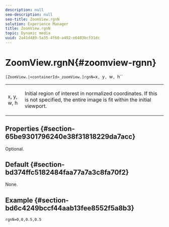```yaml
---
description: null
seo-description: null
seo-title: ZoomView.rgnN
solution: Experience Manager
title: ZoomView.rgnN
topic: Dynamic media
uuid: 2a41d489-5a35-4f60-a492-e6403bcf31dc
---
```


# ZoomView.rgnN{#zoomview-rgnn}

 ` [ZoomView.|<containerId>_zoomView.]rgnN= `x`, `y`, `w`, `h``

<table id="table_DEA0A957BC624857B7C0A88DC75DE025"> 
 <tbody> 
  <tr> 
   <td colname="col1"> <p> <span class="codeph"> x</span>,<span class="codeph"> y</span>,<span class="codeph"> w</span>,<span class="codeph"> h</span> </p> </td> 
   <td colname="col2"> <p> Initial region of interest in normalized coordinates. If this is not specified, the entire image is fit within the initial viewport. </p> </td> 
  </tr> 
 </tbody> 
</table>

## Properties {#section-65be9301796240e38f31818229da7acc}

Optional.

## Default {#section-bd374ffc5182484faa77a7a3c8fa70f2}

None.

## Example {#section-bd6c4249bccf44aab13fee8552f5a8b3}

`rgnN=0,0,0.5,0.5` 
